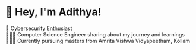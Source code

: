 # 👋 Hey, I'm Adithya!
💭 Cybersecurity Enthusiast<br/>
👩🏻‍💻 Computer Science Engineer sharing about my journey and learnings<br/>
👩🏻‍🎓 Currently pursuing masters from Amrita Vishwa Vidyapeetham, Kollam<br/>
